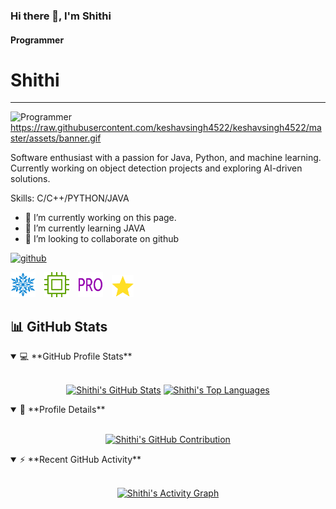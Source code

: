 ### Hi there 👋, I'm Shithi
#### Programmer

<h1>Shithi</h1>

---
![Programmer](https://arturssmirnovs.github.io/github-profile-readme-generator/images/banner.png)
https://raw.githubusercontent.com/keshavsingh4522/keshavsingh4522/master/assets/banner.gif


Software enthusiast with a passion for Java, Python, and machine learning. Currently working on object detection projects and exploring AI-driven solutions.

Skills: C/C++/PYTHON/JAVA

- 🔭 I’m currently working on this page. 
- 🌱 I’m currently learning JAVA 
- 👯 I’m looking to collaborate on github 


[<img src='https://cdn.jsdelivr.net/npm/simple-icons@3.0.1/icons/github.svg' alt='github' height='40'>](https://github.com/https://github.com/Shithi14)  

<a href='https://archiveprogram.github.com/'><img src='https://raw.githubusercontent.com/acervenky/animated-github-badges/master/assets/acbadge.gif' width='40' height='40'></a> <a href='https://docs.github.com/en/developers'><img src='https://raw.githubusercontent.com/acervenky/animated-github-badges/master/assets/devbadge.gif' width='40' height='40'></a> <a href='https://github.com/pricing'><img src='https://raw.githubusercontent.com/acervenky/animated-github-badges/master/assets/pro.gif' width='40' height='40'></a> <a href='https://stars.github.com/'><img src='https://raw.githubusercontent.com/acervenky/animated-github-badges/master/assets/starbadge.gif' width='35' height='35'></a> 



## 📊 GitHub Stats

<details open> <summary>💻 **GitHub Profile Stats**</summary> <br/> <p align="center"> <a href="https://github.com/Shithi14"><img alt="Shithi's GitHub Stats" src="https://github-readme-stats.vercel.app/api?username=Shithi14&show_icons=true&count_private=true&theme=react&hide_border=true&bg_color=1F222E&title_color=F85D7F&icon_color=F8D866" height="192px"/></a> <a href="https://github.com/Shithi14"><img alt="Shithi's Top Languages" src="https://github-readme-stats.vercel.app/api/top-langs/?username=Shithi14&langs_count=8&layout=compact&theme=react&hide_border=true&bg_color=1F222E&title_color=F85D7F&icon_color=F8D866" height="192px"/></a> </p> </details>
<details open> <summary>📌 **Profile Details**</summary> <br/> <p align="center"> <a href="https://github.com/Shithi14"> <img src="https://github-profile-summary-cards.vercel.app/api/cards/profile-details?username=Shithi14&theme=radical" alt="Shithi's GitHub Contribution"/> </a> </p> </details>
<details open> <summary>⚡️ **Recent GitHub Activity**</summary> <br/> <p align="center"> <a href="https://github.com/Shithi14/github-readme-activity-graph"><img alt="Shithi's Activity Graph" src="https://github-readme-activity-graph.vercel.app/graph?username=Shithi14&bg_color=1F222E&color=F8D866&line=F85D7F&point=FFFFFF&hide_border=true" /></a> </p> </details>
